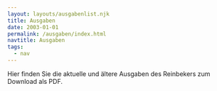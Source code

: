 ```yaml
---
layout: layouts/ausgabenlist.njk
title: Ausgaben
date: 2003-01-01
permalink: /ausgaben/index.html
navtitle: Ausgaben
tags:
  - nav
---
```


Hier finden Sie die aktuelle und ältere Ausgaben des Reinbekers zum Download als PDF.